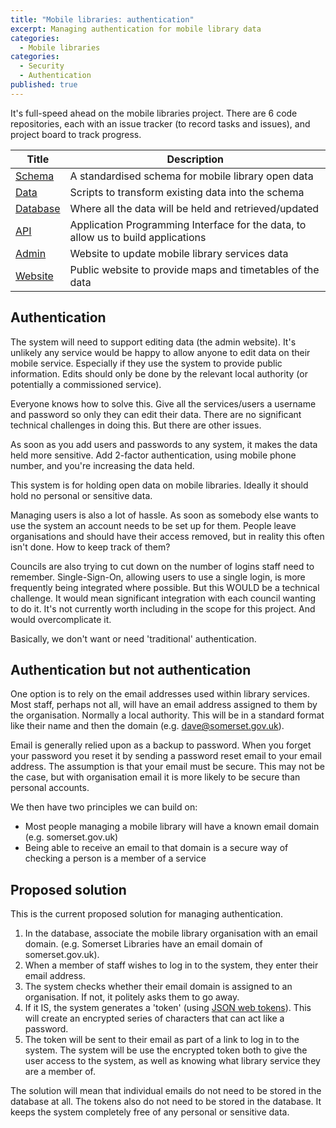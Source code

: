 ```yaml
---
title: "Mobile libraries: authentication"
excerpt: Managing authentication for mobile library data
categories:
  - Mobile libraries
categories:
  - Security
  - Authentication
published: true
---
```


It's full-speed ahead on the mobile libraries project. There are 6 code repositories, each with an issue tracker (to record tasks and issues), and project board to track progress.

| Title | Description |
| ----- | ----------- |
| [Schema](https://github.com/LibrariesHacked/mobilelibraries-schema/projects/1) | A standardised schema for mobile library open data |
| [Data](https://github.com/LibrariesHacked/mobilelibraries-data/projects/1) | Scripts to transform existing data into the schema |
| [Database](https://github.com/LibrariesHacked/mobilelibraries-database/projects/1) | Where all the data will be held and retrieved/updated |
| [API](https://github.com/LibrariesHacked/mobilelibraries-api/projects/1) | Application Programming Interface for the data, to allow us to build applications |
| [Admin](https://github.com/LibrariesHacked/mobilelibraries-admin/projects/1) | Website to update mobile library services data |
| [Website](https://github.com/LibrariesHacked/mobilelibraries-website) | Public website to provide maps and timetables of the data |

## Authentication

The system will need to support editing data (the admin website). It's unlikely any service would be happy to allow anyone to edit data on their mobile service. Especially if they use the system to provide public information. Edits should only be done by the relevant local authority (or potentially a commissioned service).

Everyone knows how to solve this. Give all the services/users a username and password so only they can edit their data. There are no significant technical challenges in doing this. But there are other issues.

As soon as you add users and passwords to any system, it makes the data held more sensitive. Add 2-factor authentication, using mobile phone number, and you're increasing the data held.

This system is for holding open data on mobile libraries. Ideally it should hold no personal or sensitive data.

Managing users is also a lot of hassle. As soon as somebody else wants to use the system an account needs to be set up for them. People leave organisations and should have their access removed, but in reality this often isn't done. How to keep track of them?

Councils are also trying to cut down on the number of logins staff need to remember. Single-Sign-On, allowing users to use a single login, is more frequently being integrated where possible. But this WOULD be a technical challenge. It would mean significant integration with each council wanting to do it. It's not currently worth including in the scope for this project. And would overcomplicate it.

Basically, we don't want or need 'traditional' authentication.

## Authentication but not authentication

One option is to rely on the email addresses used within library services. Most staff, perhaps not all, will have an email address assigned to them by the organisation. Normally a local authority. This will be in a standard format like their name and then the domain (e.g. dave@somerset.gov.uk).

Email is generally relied upon as a backup to password. When you forget your password you reset it by sending a password reset email to your email address. The assumption is that your email must be secure. This may not be the case, but with organisation email it is more likely to be secure than personal accounts.

We then have two principles we can build on:

- Most people managing a mobile library will have a known email domain (e.g. somerset.gov.uk)
- Being able to receive an email to that domain is a secure way of checking a person is a member of a service

## Proposed solution

This is the current proposed solution for managing authentication.

1. In the database, associate the mobile library organisation with an email domain. (e.g. Somerset Libraries have an email domain of somerset.gov.uk).
2. When a member of staff wishes to log in to the system, they enter their email address.
3. The system checks whether their email domain is assigned to an organisation. If not, it politely asks them to go away.
4. If it IS, the system generates a 'token' (using [JSON web tokens](https://jwt.io/)). This will create an encrypted series of characters that can act like a password.
5. The token will be sent to their email as part of a link to log in to the system. The system will be use the encrypted token both to give the user access to the system, as well as knowing what library service they are a member of.

The solution will mean that individual emails do not need to be stored in the database at all. The tokens also do not need to be stored in the database. It keeps the system completely free of any personal or sensitive data.
